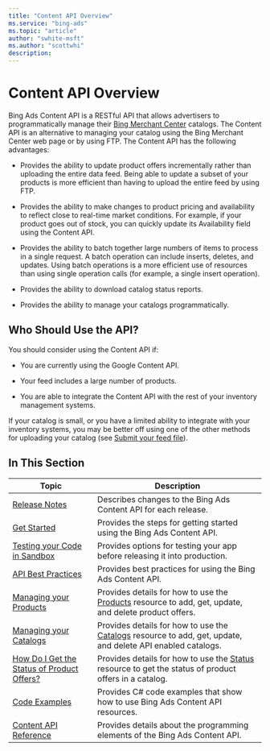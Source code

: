 ```yaml
---
title: "Content API Overview"
ms.service: "bing-ads"
ms.topic: "article"
author: "swhite-msft"
ms.author: "scottwhi"
description: 
---
```

# Content API Overview
Bing Ads Content API is a RESTful API that allows advertisers to programmatically 
manage their [Bing Merchant Center](http://help.bingads.microsoft.com/#apex/3/en/51083/1) catalogs. The Content API is an alternative to managing your catalog using the Bing Merchant Center web page or by using FTP. The Content API has the following advantages:

-   Provides the ability to update product offers incrementally rather than uploading the entire data feed. Being able to update  a subset of your products is more efficient than having to upload the entire feed by using FTP.

-   Provides the ability to make changes to product pricing and availability to reflect close to real-time market conditions. For example, if your product goes out of stock, you can quickly update its Availability field using the Content API.

-   Provides the ability to batch together large numbers of items to process in a single request. A batch operation can include inserts, deletes, and updates. Using batch operations is a more efficient use of resources than using single operation calls (for example, a single insert operation).

-   Provides the ability to download catalog status reports.

- Provides the ability to manage your catalogs programmatically.


## Who Should Use the API?
You should consider using the Content API if:

-   You are currently using the Google Content API. 

-   Your feed includes a large number of products.

-   You are able to integrate the Content API with the rest of your inventory management systems.

If your catalog is small, or you have a limited ability to integrate with your inventory systems, you may be better off using one of the other methods for uploading your catalog (see [Submit your feed file](http://help.bingads.microsoft.com/#apex/3/en/51086/1)).



## In This Section

|Topic|Description|
|---------|---------------|
|[Release Notes](../shopping-content/release-notes.md)|Describes changes to the Bing Ads Content API for each release.|
|[Get Started](../shopping-content/get-started.md)|Provides the steps for getting started using the Bing Ads Content API.|
|[Testing your Code in Sandbox](../shopping-content/test-code-sandbox.md)|Provides options for testing your app before releasing it into production.|
|[API Best Practices](../shopping-content/api-best-practices.md)|Provides best practices for using the Bing Ads Content API.|
|[Managing your Products](../shopping-content/manage-products.md)|Provides details for how to use the [Products](../shopping-content/products-resource.md) resource to add, get, update, and delete product offers.|
|[Managing your Catalogs](../shopping-content/manage-catalogs.md)|Provides details for how to use the [Catalogs](../shopping-content/catalogs-resource.md) resource to add, get, update, and delete API enabled catalogs.|
|[How Do I Get the Status of Product Offers?](../shopping-content/how-get-status-product-offers.md)|Provides details for how to use the [Status](../shopping-content/catalogs-resource.md) resource to get the status of product offers in a catalog.|
|[Code Examples](../shopping-content/code-examples.md)|Provides C# code examples that show how to use Bing Ads Content API resources.|
|[Content API Reference](../shopping-content/reference.md)|Provides details about the programming elements of the Bing Ads Content API.|
